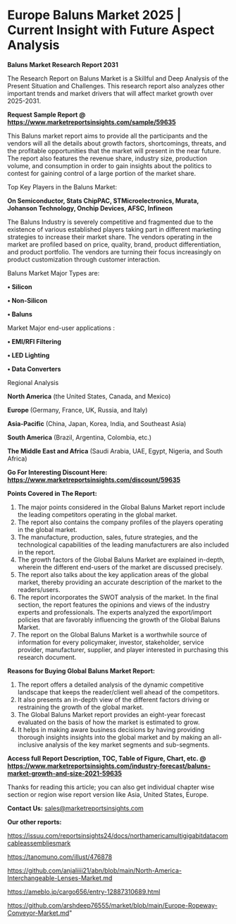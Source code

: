 # Europe Baluns Market 2025 | Current Insight with Future Aspect Analysis

<strong>Baluns Market Research Report 2031</strong>

The Research Report on Baluns Market is a Skillful and Deep Analysis of the Present Situation and Challenges. This research report also analyzes other important trends and market drivers that will affect market growth over 2025-2031.

<strong>Request Sample Report @ <a href=https://www.marketreportsinsights.com/sample/59635>https://www.marketreportsinsights.com/sample/59635</a></strong>

This Baluns market report aims to provide all the participants and the vendors will all the details about growth factors, shortcomings, threats, and the profitable opportunities that the market will present in the near future. The report also features the revenue share, industry size, production volume, and consumption in order to gain insights about the politics to contest for gaining control of a large portion of the market share.

Top Key Players in the Baluns Market:

<strong>On Semiconductor, Stats ChipPAC, STMicroelectronics, Murata, Johanson Technology, Onchip Devices, AFSC, Infineon</strong>

The Baluns Industry is severely competitive and fragmented due to the existence of various established players taking part in different marketing strategies to increase their market share. The vendors operating in the market are profiled based on price, quality, brand, product differentiation, and product portfolio. The vendors are turning their focus increasingly on product customization through customer interaction.

Baluns Market Major Types are:

<strong>• Silicon

• Non-Silicon

• Baluns</strong>

Market Major end-user applications :

<strong>• EMI/RFI Filtering

• LED Lighting

• Data Converters</strong>

Regional Analysis

</u><strong><b>North America</b></strong> (the United States, Canada, and Mexico)

<strong><b>Europe </b></strong>(Germany, France, UK, Russia, and Italy)

<strong><b>Asia-Pacific</b></strong> (China, Japan, Korea, India, and Southeast Asia)

<strong><b>South America</b></strong> (Brazil, Argentina, Colombia, etc.)

<strong><b>The Middle East and Africa</b></strong> (Saudi Arabia, UAE, Egypt, Nigeria, and South Africa)

<strong>Go For Interesting Discount Here: <a href=https://www.marketreportsinsights.com/discount/59635>https://www.marketreportsinsights.com/discount/59635</a></strong>

<strong>Points Covered in The Report:</strong>
<ol>
  <li>The major points considered in the Global Baluns Market report include the leading competitors operating in the global market.</li>
  <li>The report also contains the company profiles of the players operating in the global market.</li>
  <li>The manufacture, production, sales, future strategies, and the technological capabilities of the leading manufacturers are also included in the report.</li>
  <li>The growth factors of the Global Baluns Market are explained in-depth, wherein the different end-users of the market are discussed precisely.</li>
  <li>The report also talks about the key application areas of the global market, thereby providing an accurate description of the market to the readers/users.</li>
  <li>The report incorporates the SWOT analysis of the market. In the final section, the report features the opinions and views of the industry experts and professionals. The experts analyzed the export/import policies that are favorably influencing the growth of the Global Baluns Market.</li>
  <li>The report on the Global Baluns Market is a worthwhile source of information for every policymaker, investor, stakeholder, service provider, manufacturer, supplier, and player interested in purchasing this research document.</li>
</ol>
<strong>Reasons for Buying Global Baluns Market Report:</strong>

<ol>
  <li>The report offers a detailed analysis of the dynamic competitive landscape that keeps the reader/client well ahead of the competitors.</li>
  <li>It also presents an in-depth view of the different factors driving or restraining the growth of the global market.</li>
  <li>The Global Baluns Market report provides an eight-year forecast evaluated on the basis of how the market is estimated to grow.</li>
  <li>It helps in making aware business decisions by having providing thorough insights insights into the global market and by making an all-inclusive analysis of the key market segments and sub-segments.</li>
</ol>
<strong>Access full Report Description, TOC, Table of Figure, Chart, etc. @ <a href=https://www.marketreportsinsights.com/industry-forecast/baluns-market-growth-and-size-2021-59635>https://www.marketreportsinsights.com/industry-forecast/baluns-market-growth-and-size-2021-59635</a></strong>


Thanks for reading this article; you can also get individual chapter wise section or region wise report version like Asia, United States, Europe.

<strong>Contact Us:</strong>
sales@marketreportsinsights.com

<strong>Our other reports:</strong>

<a href=https://issuu.com/reportsinsights24/docs/northamericamultigigabitdatacomcableassembliesmark>https://issuu.com/reportsinsights24/docs/northamericamultigigabitdatacomcableassembliesmark</a>

<a href=https://tanomuno.com/illust/476878>https://tanomuno.com/illust/476878</a>

<a href=https://github.com/anjaliiii21/abn/blob/main/North-America-Interchangeable-Lenses-Market.md>https://github.com/anjaliiii21/abn/blob/main/North-America-Interchangeable-Lenses-Market.md</a>

<a href=https://ameblo.jp/cargo656/entry-12887310689.html>https://ameblo.jp/cargo656/entry-12887310689.html</a>

<a href=https://github.com/arshdeep76555/market/blob/main/Europe-Ropeway-Conveyor-Market.md>https://github.com/arshdeep76555/market/blob/main/Europe-Ropeway-Conveyor-Market.md</a>"

